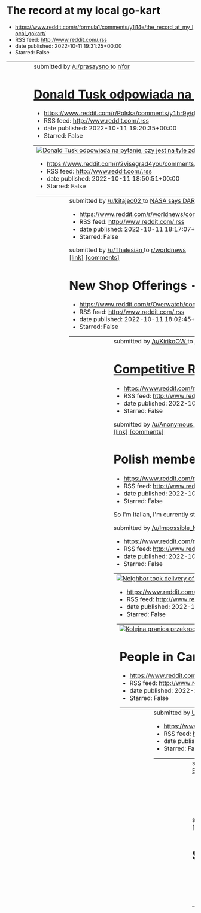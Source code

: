 # The record at my local go-kart
 - https://www.reddit.com/r/formula1/comments/y1i14e/the_record_at_my_local_gokart/
 - RSS feed: http://www.reddit.com/.rss
 - date published: 2022-10-11 19:31:25+00:00
 - Starred: False

<table> <tr><td> <a href="https://www.reddit.com/r/formula1/comments/y1i14e/the_record_at_my_local_gokart/"> <img alt="The record at my local go-kart" src="https://preview.redd.it/dc5kxkqoa8t91.jpg?width=640&amp;crop=smart&amp;auto=webp&amp;s=0e3536563715d2c0af6d58f105068ac971b9aeaa" title="The record at my local go-kart" /> </a> </td><td> &#32; submitted by &#32; <a href="https://www.reddit.com/user/prasaysno"> /u/prasaysno </a> &#32; to &#32; <a href="https://www.reddit.com/r/formula1/"> r/for

# Donald Tusk odpowiada na pytanie, czy jest na tyle zdeterminowany, by jeśli będzie potrzeba i będą merytoryczne, prawne przesłanki, uruchomić Trybunał Stanu dla tych osób, które na to zasługują.
 - https://www.reddit.com/r/Polska/comments/y1hr9y/donald_tusk_odpowiada_na_pytanie_czy_jest_na_tyle/
 - RSS feed: http://www.reddit.com/.rss
 - date published: 2022-10-11 19:20:35+00:00
 - Starred: False

<table> <tr><td> <a href="https://www.reddit.com/r/Polska/comments/y1hr9y/donald_tusk_odpowiada_na_pytanie_czy_jest_na_tyle/"> <img alt="Donald Tusk odpowiada na pytanie, czy jest na tyle zdeterminowany, by jeśli będzie potrzeba i będą merytoryczne, prawne przesłanki, uruchomić Trybunał Stanu dla tych osób, które na to zasługują." src="https://external-preview.redd.it/L1L4KQu_O1qFepOFSNRtlqpITIXM9ZqITqcpS2ufB5E.png?width=320&amp;crop=smart&amp;auto=webp&amp;s=fe8ae78f8bfece6917dc6c57e9bd383af503

# 3/4 (we're waiting for you slovaks)
 - https://www.reddit.com/r/2visegrad4you/comments/y1h0e2/34_were_waiting_for_you_slovaks/
 - RSS feed: http://www.reddit.com/.rss
 - date published: 2022-10-11 18:50:51+00:00
 - Starred: False

<table> <tr><td> <a href="https://www.reddit.com/r/2visegrad4you/comments/y1h0e2/34_were_waiting_for_you_slovaks/"> <img alt="3/4 (we're waiting for you slovaks)" src="https://preview.redd.it/kk3zj1p938t91.png?width=320&amp;crop=smart&amp;auto=webp&amp;s=2a43c7412bf93f8c639115ba1cf2a635a4d679ef" title="3/4 (we're waiting for you slovaks)" /> </a> </td><td> &#32; submitted by &#32; <a href="https://www.reddit.com/user/kitajec02"> /u/kitajec02 </a> &#32; to &#32; <a href="https://www.reddit.com/r/

# NASA says DART mission succeeded in altering asteroid's trajectory
 - https://www.reddit.com/r/worldnews/comments/y1g69o/nasa_says_dart_mission_succeeded_in_altering/
 - RSS feed: http://www.reddit.com/.rss
 - date published: 2022-10-11 18:17:07+00:00
 - Starred: False

&#32; submitted by &#32; <a href="https://www.reddit.com/user/Thalesian"> /u/Thalesian </a> &#32; to &#32; <a href="https://www.reddit.com/r/worldnews/"> r/worldnews </a> <br /> <span><a href="https://www.reuters.com/lifestyle/science/nasa-says-dart-mission-succeeded-altering-asteroids-trajectory-2022-10-11/">[link]</a></span> &#32; <span><a href="https://www.reddit.com/r/worldnews/comments/y1g69o/nasa_says_dart_mission_succeeded_in_altering/">[comments]</a></span>

# New Shop Offerings - 10/11/2022
 - https://www.reddit.com/r/Overwatch/comments/y1fth7/new_shop_offerings_10112022/
 - RSS feed: http://www.reddit.com/.rss
 - date published: 2022-10-11 18:02:45+00:00
 - Starred: False

<table> <tr><td> <a href="https://www.reddit.com/r/Overwatch/comments/y1fth7/new_shop_offerings_10112022/"> <img alt="New Shop Offerings - 10/11/2022" src="https://preview.redd.it/zchqip2vu7t91.jpg?width=640&amp;crop=smart&amp;auto=webp&amp;s=82803affdea489b1a64d6daba44ed266b9e7e91b" title="New Shop Offerings - 10/11/2022" /> </a> </td><td> &#32; submitted by &#32; <a href="https://www.reddit.com/user/KirikoOW"> /u/KirikoOW </a> &#32; to &#32; <a href="https://www.reddit.com/r/Overwatch/"> r/Ove

# Competitive Ruling: Carlos Rodríguez
 - https://www.reddit.com/r/leagueoflegends/comments/y1fqao/competitive_ruling_carlos_rodríguez/
 - RSS feed: http://www.reddit.com/.rss
 - date published: 2022-10-11 17:59:32+00:00
 - Starred: False

&#32; submitted by &#32; <a href="https://www.reddit.com/user/Anonymous_B"> /u/Anonymous_B </a> &#32; to &#32; <a href="https://www.reddit.com/r/leagueoflegends/"> r/leagueoflegends </a> <br /> <span><a href="https://lolesports.com/article/competitive-ruling-carlos-rodr%C3%ADguez/blt6fb2808ddd043d19">[link]</a></span> &#32; <span><a href="https://www.reddit.com/r/leagueoflegends/comments/y1fqao/competitive_ruling_carlos_rodríguez/">[comments]</a></span>

# Polish members of Reddit: do you suggest to move in Poland?
 - https://www.reddit.com/r/poland/comments/y1f57j/polish_members_of_reddit_do_you_suggest_to_move/
 - RSS feed: http://www.reddit.com/.rss
 - date published: 2022-10-11 17:36:02+00:00
 - Starred: False

<!-- SC_OFF --><div class="md"><p>So I'm Italian, I'm currently studying at university and after graduation I would like to move in Poland. I'm totally in love with its towns and with polish food. I still don't know polish, just few words. So, do you think it's easy to move in Poland? And what Polish people think about Italians?</p> </div><!-- SC_ON --> &#32; submitted by &#32; <a href="https://www.reddit.com/user/Impossible_Maximum38"> /u/Impossible_Maximum38 </a> &#32; to &#32; <a href="https:

# Neighbor took delivery of a package that our business purchased, used the contents, and now wants us to pay for the scraps. Dafuq?
 - https://www.reddit.com/r/mildlyinfuriating/comments/y1eto7/neighbor_took_delivery_of_a_package_that_our/
 - RSS feed: http://www.reddit.com/.rss
 - date published: 2022-10-11 17:23:16+00:00
 - Starred: False

<table> <tr><td> <a href="https://www.reddit.com/r/mildlyinfuriating/comments/y1eto7/neighbor_took_delivery_of_a_package_that_our/"> <img alt="Neighbor took delivery of a package that our business purchased, used the contents, and now wants us to pay for the scraps. Dafuq?" src="https://preview.redd.it/li99l6etn7t91.jpg?width=640&amp;crop=smart&amp;auto=webp&amp;s=9be665369741b0f03f3791823e448334e5755e1e" title="Neighbor took delivery of a package that our business purchased, used the contents, 

# Kolejna granica przekroczona. Na lekcjach religii panują pustki. Nawet w przedszkolach
 - https://www.reddit.com/r/Polska/comments/y1eazo/kolejna_granica_przekroczona_na_lekcjach_religii/
 - RSS feed: http://www.reddit.com/.rss
 - date published: 2022-10-11 17:02:18+00:00
 - Starred: False

<table> <tr><td> <a href="https://www.reddit.com/r/Polska/comments/y1eazo/kolejna_granica_przekroczona_na_lekcjach_religii/"> <img alt="Kolejna granica przekroczona. Na lekcjach religii panują pustki. Nawet w przedszkolach" src="https://external-preview.redd.it/twdSuEuR6EoCM-6dspH7oXg18oXbAi16817YAEDhjfU.jpg?width=640&amp;crop=smart&amp;auto=webp&amp;s=db94651e09d407aa963334b59003dcb9de88148e" title="Kolejna granica przekroczona. Na lekcjach religii panują pustki. Nawet w przedszkolach" /> </a> 

# People in Car Accident Attack Random Guy Filming
 - https://www.reddit.com/r/shitposting/comments/y1e4a3/people_in_car_accident_attack_random_guy_filming/
 - RSS feed: http://www.reddit.com/.rss
 - date published: 2022-10-11 16:55:17+00:00
 - Starred: False

<table> <tr><td> <a href="https://www.reddit.com/r/shitposting/comments/y1e4a3/people_in_car_accident_attack_random_guy_filming/"> <img alt="People in Car Accident Attack Random Guy Filming" src="https://external-preview.redd.it/RwyTgWZZycMNckjnDJQAZvmmrLVSykW45Nnpc_B1ehw.png?width=640&amp;crop=smart&amp;auto=webp&amp;s=a61625cb30772944d0c8bf28ca582fcdde7e84c5" title="People in Car Accident Attack Random Guy Filming" /> </a> </td><td> &#32; submitted by &#32; <a href="https://www.reddit.com/user

# Uh...what?
 - https://www.reddit.com/r/memes/comments/y1cwok/uhwhat/
 - RSS feed: http://www.reddit.com/.rss
 - date published: 2022-10-11 16:06:18+00:00
 - Starred: False

<table> <tr><td> <a href="https://www.reddit.com/r/memes/comments/y1cwok/uhwhat/"> <img alt="Uh...what?" src="https://preview.redd.it/9g7tla52a7t91.gif?width=320&amp;crop=smart&amp;s=4aec5016414d826b5acdb088bd9b750ed276083a" title="Uh...what?" /> </a> </td><td> &#32; submitted by &#32; <a href="https://www.reddit.com/user/ListerineAfterOral"> /u/ListerineAfterOral </a> &#32; to &#32; <a href="https://www.reddit.com/r/memes/"> r/memes </a> <br /> <span><a href="https://i.redd.it/9g7tla52a7t91.gif

# Elon Musk Spoke to Putin Before Tweeting Ukraine Peace Plan: Report
 - https://www.reddit.com/r/worldnews/comments/y1cng9/elon_musk_spoke_to_putin_before_tweeting_ukraine/
 - RSS feed: http://www.reddit.com/.rss
 - date published: 2022-10-11 15:55:46+00:00
 - Starred: False

&#32; submitted by &#32; <a href="https://www.reddit.com/user/SuccessfulOperation"> /u/SuccessfulOperation </a> &#32; to &#32; <a href="https://www.reddit.com/r/worldnews/"> r/worldnews </a> <br /> <span><a href="https://www.vice.com/en/article/ake44z/elon-musk-vladimir-putin-ukraine">[link]</a></span> &#32; <span><a href="https://www.reddit.com/r/worldnews/comments/y1cng9/elon_musk_spoke_to_putin_before_tweeting_ukraine/">[comments]</a></span>

# Seriously though, what did he do?
 - https://www.reddit.com/r/memes/comments/y1bv30/seriously_though_what_did_he_do/
 - RSS feed: http://www.reddit.com/.rss
 - date published: 2022-10-11 15:24:03+00:00
 - Starred: False

<table> <tr><td> <a href="https://www.reddit.com/r/memes/comments/y1bv30/seriously_though_what_did_he_do/"> <img alt="Seriously though, what did he do?" src="https://preview.redd.it/teh1qbzj27t91.jpg?width=640&amp;crop=smart&amp;auto=webp&amp;s=33bdd2ae5ab851dd1b8cba90fecc1be9b36830f0" title="Seriously though, what did he do?" /> </a> </td><td> &#32; submitted by &#32; <a href="https://www.reddit.com/user/Hambjerre123"> /u/Hambjerre123 </a> &#32; to &#32; <a href="https://www.reddit.com/r/memes/

# explain yourself
 - https://www.reddit.com/r/2visegrad4you/comments/y1bmzn/explain_yourself/
 - RSS feed: http://www.reddit.com/.rss
 - date published: 2022-10-11 15:14:49+00:00
 - Starred: False

<table> <tr><td> <a href="https://www.reddit.com/r/2visegrad4you/comments/y1bmzn/explain_yourself/"> <img alt="explain yourself" src="https://preview.redd.it/u2b7m2bs07t91.jpg?width=640&amp;crop=smart&amp;auto=webp&amp;s=0a7e70325c02d3162177f7dbdd31010594e8a474" title="explain yourself" /> </a> </td><td> &#32; submitted by &#32; <a href="https://www.reddit.com/user/matoshisakamoto"> /u/matoshisakamoto </a> &#32; to &#32; <a href="https://www.reddit.com/r/2visegrad4you/"> r/2visegrad4you </a> <br

# How come this went past the QA?
 - https://www.reddit.com/r/ProgrammerHumor/comments/y1bdo9/how_come_this_went_past_the_qa/
 - RSS feed: http://www.reddit.com/.rss
 - date published: 2022-10-11 15:04:10+00:00
 - Starred: False

<table> <tr><td> <a href="https://www.reddit.com/r/ProgrammerHumor/comments/y1bdo9/how_come_this_went_past_the_qa/"> <img alt="How come this went past the QA?" src="https://preview.redd.it/kiigonnqy6t91.png?width=640&amp;crop=smart&amp;auto=webp&amp;s=046654737042ee13f902831d5d403fca0ce2e84c" title="How come this went past the QA?" /> </a> </td><td> &#32; submitted by &#32; <a href="https://www.reddit.com/user/shah2018"> /u/shah2018 </a> &#32; to &#32; <a href="https://www.reddit.com/r/Programme

# terraria🔒
 - https://www.reddit.com/r/shitposting/comments/y1aqfz/terraria/
 - RSS feed: http://www.reddit.com/.rss
 - date published: 2022-10-11 14:38:23+00:00
 - Starred: False

<table> <tr><td> <a href="https://www.reddit.com/r/shitposting/comments/y1aqfz/terraria/"> <img alt="terraria🔒" src="https://preview.redd.it/im5zyt7eu6t91.jpg?width=640&amp;crop=smart&amp;auto=webp&amp;s=8a7abd1460f352d5b07fea48e75a5433ca8a00b3" title="terraria🔒" /> </a> </td><td> &#32; submitted by &#32; <a href="https://www.reddit.com/user/ReckDaSH"> /u/ReckDaSH </a> &#32; to &#32; <a href="https://www.reddit.com/r/shitposting/"> r/shitposting </a> <br /> <span><a href="https://i.redd.it/im5zy

# This fella was crawling in my bed while I was sleeping.
 - https://www.reddit.com/r/oddlyterrifying/comments/y1aiza/this_fella_was_crawling_in_my_bed_while_i_was/
 - RSS feed: http://www.reddit.com/.rss
 - date published: 2022-10-11 14:30:07+00:00
 - Starred: False

<table> <tr><td> <a href="https://www.reddit.com/r/oddlyterrifying/comments/y1aiza/this_fella_was_crawling_in_my_bed_while_i_was/"> <img alt="This fella was crawling in my bed while I was sleeping." src="https://preview.redd.it/qq7hpx6xs6t91.jpg?width=640&amp;crop=smart&amp;auto=webp&amp;s=e634e19687f8e27363a670a27caead9271fe32b8" title="This fella was crawling in my bed while I was sleeping." /> </a> </td><td> &#32; submitted by &#32; <a href="https://www.reddit.com/user/ReactionLonely8914"> /u

# Well planned!
 - https://www.reddit.com/r/Unexpected/comments/y1a87q/well_planned/
 - RSS feed: http://www.reddit.com/.rss
 - date published: 2022-10-11 14:17:43+00:00
 - Starred: False

<table> <tr><td> <a href="https://www.reddit.com/r/Unexpected/comments/y1a87q/well_planned/"> <img alt="Well planned!" src="https://external-preview.redd.it/chTi45pozUIgFKQX0mAnxzP-dy8JjH4BkI4A8mGf-ww.png?width=320&amp;crop=smart&amp;auto=webp&amp;s=fc0d6a06500ebc5a72b88761d6e33c432b651fe4" title="Well planned!" /> </a> </td><td> &#32; submitted by &#32; <a href="https://www.reddit.com/user/Necessary-Hunter-527"> /u/Necessary-Hunter-527 </a> &#32; to &#32; <a href="https://www.reddit.com/r/Unexp

# Manipulacja
 - https://www.reddit.com/r/Polska/comments/y19yb2/manipulacja/
 - RSS feed: http://www.reddit.com/.rss
 - date published: 2022-10-11 14:05:46+00:00
 - Starred: False

<table> <tr><td> <a href="https://www.reddit.com/r/Polska/comments/y19yb2/manipulacja/"> <img alt="Manipulacja" src="https://preview.redd.it/pmbdyo8lo6t91.jpg?width=640&amp;crop=smart&amp;auto=webp&amp;s=11ea72642f01d7de729f992782ff5ebd4d8e6a80" title="Manipulacja" /> </a> </td><td> &#32; submitted by &#32; <a href="https://www.reddit.com/user/my1pornacc"> /u/my1pornacc </a> &#32; to &#32; <a href="https://www.reddit.com/r/Polska/"> r/Polska </a> <br /> <span><a href="https://i.redd.it/pmbdyo8lo

# Twitch mods are kinda dick ngl
 - https://www.reddit.com/r/whenthe/comments/y19p9m/twitch_mods_are_kinda_dick_ngl/
 - RSS feed: http://www.reddit.com/.rss
 - date published: 2022-10-11 13:55:21+00:00
 - Starred: False

<table> <tr><td> <a href="https://www.reddit.com/r/whenthe/comments/y19p9m/twitch_mods_are_kinda_dick_ngl/"> <img alt="Twitch mods are kinda dick ngl" src="https://preview.redd.it/l1t2k4hom6t91.gif?width=320&amp;crop=smart&amp;s=afd6782a580134d5959f46ce18a0f7ed1d32fad9" title="Twitch mods are kinda dick ngl" /> </a> </td><td> &#32; submitted by &#32; <a href="https://www.reddit.com/user/thesenatorarmstrong"> /u/thesenatorarmstrong </a> &#32; to &#32; <a href="https://www.reddit.com/r/whenthe/"> 

# Happiest Dad in the World
 - https://www.reddit.com/r/funny/comments/y19kmc/happiest_dad_in_the_world/
 - RSS feed: http://www.reddit.com/.rss
 - date published: 2022-10-11 13:49:44+00:00
 - Starred: False

<table> <tr><td> <a href="https://www.reddit.com/r/funny/comments/y19kmc/happiest_dad_in_the_world/"> <img alt="Happiest Dad in the World" src="https://external-preview.redd.it/u66OagmF1Ai0T3SAJBRXruJ7qKAh4UMf0QRploG_Wiw.png?width=640&amp;crop=smart&amp;auto=webp&amp;s=c384ead39dc4ccdee5d2aa5aaa1aea91424dc5c1" title="Happiest Dad in the World" /> </a> </td><td> &#32; submitted by &#32; <a href="https://www.reddit.com/user/lookatthemirror"> /u/lookatthemirror </a> &#32; to &#32; <a href="https://

# Nahida Idle 2 Animation Change via Genshin Null
 - https://www.reddit.com/r/Genshin_Impact_Leaks/comments/y19c37/nahida_idle_2_animation_change_via_genshin_null/
 - RSS feed: http://www.reddit.com/.rss
 - date published: 2022-10-11 13:39:05+00:00
 - Starred: False

<table> <tr><td> <a href="https://www.reddit.com/r/Genshin_Impact_Leaks/comments/y19c37/nahida_idle_2_animation_change_via_genshin_null/"> <img alt="Nahida Idle 2 Animation Change via Genshin Null" src="https://external-preview.redd.it/gGPAwfRx931Rh7NC-gLBOBgHJqfbzRP7nLiNkyfrG98.png?width=640&amp;crop=smart&amp;auto=webp&amp;s=6534d5537dfd9a3f0358061a11783303f027f034" title="Nahida Idle 2 Animation Change via Genshin Null" /> </a> </td><td> &#32; submitted by &#32; <a href="https://www.reddit.co

# Yes the "Future"
 - https://www.reddit.com/r/CrappyDesign/comments/y193k4/yes_the_future/
 - RSS feed: http://www.reddit.com/.rss
 - date published: 2022-10-11 13:28:36+00:00
 - Starred: False

<table> <tr><td> <a href="https://www.reddit.com/r/CrappyDesign/comments/y193k4/yes_the_future/"> <img alt="Yes the &quot;Future&quot;" src="https://external-preview.redd.it/4mBq7hq5NYwMgCZKOANziFk_uFIoOf4fObd-cnq1gyo.png?width=320&amp;crop=smart&amp;auto=webp&amp;s=2f2c5ced14fe0c4c9ae5d1b1be45df355dbfbc3f" title="Yes the &quot;Future&quot;" /> </a> </td><td> &#32; submitted by &#32; <a href="https://www.reddit.com/user/LucasGlasus"> /u/LucasGlasus </a> &#32; to &#32; <a href="https://www.reddit

# Moskwa wróciła do ojczyzny
 - https://www.reddit.com/r/Polska/comments/y188ut/moskwa_wróciła_do_ojczyzny/
 - RSS feed: http://www.reddit.com/.rss
 - date published: 2022-10-11 12:49:20+00:00
 - Starred: False

<table> <tr><td> <a href="https://www.reddit.com/r/Polska/comments/y188ut/moskwa_wróciła_do_ojczyzny/"> <img alt="Moskwa wróciła do ojczyzny" src="https://a.thumbs.redditmedia.com/z8ZzYbPw7ugirKPmJhy8UJkNJ90MqINsN69rpZSwZR8.jpg" title="Moskwa wróciła do ojczyzny" /> </a> </td><td> <!-- SC_OFF --><div class="md"><p>&#x200b;</p> <p><a href="https://preview.redd.it/lvi55m1ya6t91.png?width=1080&amp;format=png&amp;auto=webp&amp;s=bef075c042f668b231fa90df7e3afafe1b3b3c32">https://preview.redd.it/lvi55

# Whats a good way to eat cheap and healthy in Poland?
 - https://www.reddit.com/r/poland/comments/y17nmq/whats_a_good_way_to_eat_cheap_and_healthy_in/
 - RSS feed: http://www.reddit.com/.rss
 - date published: 2022-10-11 12:21:06+00:00
 - Starred: False

<!-- SC_OFF --><div class="md"><p>Any good foods u know?</p> </div><!-- SC_ON --> &#32; submitted by &#32; <a href="https://www.reddit.com/user/slumpfrog"> /u/slumpfrog </a> &#32; to &#32; <a href="https://www.reddit.com/r/poland/"> r/poland </a> <br /> <span><a href="https://www.reddit.com/r/poland/comments/y17nmq/whats_a_good_way_to_eat_cheap_and_healthy_in/">[link]</a></span> &#32; <span><a href="https://www.reddit.com/r/poland/comments/y17nmq/whats_a_good_way_to_eat_cheap_and_healthy_in/">[c

# Piękne życie w Krakowie
 - https://www.reddit.com/r/Polska_wpz/comments/y17k9d/piękne_życie_w_krakowie/
 - RSS feed: http://www.reddit.com/.rss
 - date published: 2022-10-11 12:16:35+00:00
 - Starred: False

<table> <tr><td> <a href="https://www.reddit.com/r/Polska_wpz/comments/y17k9d/piękne_życie_w_krakowie/"> <img alt="Piękne życie w Krakowie" src="https://preview.redd.it/53jhuzaz46t91.jpg?width=320&amp;crop=smart&amp;auto=webp&amp;s=d9e1c5a3f9d9199909b9839ab953592f86bf0a47" title="Piękne życie w Krakowie" /> </a> </td><td> &#32; submitted by &#32; <a href="https://www.reddit.com/user/PantheraWarrior"> /u/PantheraWarrior </a> &#32; to &#32; <a href="https://www.reddit.com/r/Polska_wpz/"> r/Polska_

# Amount of tier 2 turrets taken by LCS in Group Stage is extremely low
 - https://www.reddit.com/r/leagueoflegends/comments/y176iu/amount_of_tier_2_turrets_taken_by_lcs_in_group/
 - RSS feed: http://www.reddit.com/.rss
 - date published: 2022-10-11 11:57:37+00:00
 - Starred: False

<!-- SC_OFF --><div class="md"><p>As we all know LCS teams have had a historically weak start at Worlds this year, but arguably the worst part is that they have not been even that close to winning any of their games. When I was looking through their games and noticed that they have not taken a single tier 2 turret in the whole group stage. Closest they have been was <a href="https://youtu.be/HH256B2dLDc?t=2217">EG in game vs JDG</a> when they got bottom tier 2 to under 1/4 hp. </p> <p>On top of 

# My programmer nerd friend be like
 - https://www.reddit.com/r/ProgrammerHumor/comments/y175yw/my_programmer_nerd_friend_be_like/
 - RSS feed: http://www.reddit.com/.rss
 - date published: 2022-10-11 11:56:50+00:00
 - Starred: False

<table> <tr><td> <a href="https://www.reddit.com/r/ProgrammerHumor/comments/y175yw/my_programmer_nerd_friend_be_like/"> <img alt="My programmer nerd friend be like" src="https://preview.redd.it/wyd0p7yk16t91.jpg?width=640&amp;crop=smart&amp;auto=webp&amp;s=c3934efc1f2b36a8694500d4297c0aadbc72f1af" title="My programmer nerd friend be like" /> </a> </td><td> &#32; submitted by &#32; <a href="https://www.reddit.com/user/Swordfish_Sure"> /u/Swordfish_Sure </a> &#32; to &#32; <a href="https://www.red

# Another cuteness nerf on Nahida
 - https://www.reddit.com/r/Genshin_Impact_Leaks/comments/y16wcz/another_cuteness_nerf_on_nahida/
 - RSS feed: http://www.reddit.com/.rss
 - date published: 2022-10-11 11:43:06+00:00
 - Starred: False

<table> <tr><td> <a href="https://www.reddit.com/r/Genshin_Impact_Leaks/comments/y16wcz/another_cuteness_nerf_on_nahida/"> <img alt="Another cuteness nerf on Nahida" src="https://preview.redd.it/wydrjps4z5t91.jpg?width=640&amp;crop=smart&amp;auto=webp&amp;s=5c5f0d023685e63ade0816a3763f056e432ab4e8" title="Another cuteness nerf on Nahida" /> </a> </td><td> &#32; submitted by &#32; <a href="https://www.reddit.com/user/lloydschreave"> /u/lloydschreave </a> &#32; to &#32; <a href="https://www.reddit

# Seems fun
 - https://www.reddit.com/r/shitposting/comments/y16t7e/seems_fun/
 - RSS feed: http://www.reddit.com/.rss
 - date published: 2022-10-11 11:38:35+00:00
 - Starred: False

<table> <tr><td> <a href="https://www.reddit.com/r/shitposting/comments/y16t7e/seems_fun/"> <img alt="Seems fun" src="https://preview.redd.it/392gvdsby5t91.jpg?width=640&amp;crop=smart&amp;auto=webp&amp;s=c0b0084c7a913e14e3bc4812f8f8510718597d6d" title="Seems fun" /> </a> </td><td> &#32; submitted by &#32; <a href="https://www.reddit.com/user/SlavicNinjaOfficial"> /u/SlavicNinjaOfficial </a> &#32; to &#32; <a href="https://www.reddit.com/r/shitposting/"> r/shitposting </a> <br /> <span><a href="

# Yet another cuteness nerf via Sagiri
 - https://www.reddit.com/r/Genshin_Impact_Leaks/comments/y16owr/yet_another_cuteness_nerf_via_sagiri/
 - RSS feed: http://www.reddit.com/.rss
 - date published: 2022-10-11 11:32:02+00:00
 - Starred: False

<table> <tr><td> <a href="https://www.reddit.com/r/Genshin_Impact_Leaks/comments/y16owr/yet_another_cuteness_nerf_via_sagiri/"> <img alt="Yet another cuteness nerf via Sagiri" src="https://preview.redd.it/hv5n8hm4x5t91.png?width=640&amp;crop=smart&amp;auto=webp&amp;s=ced43cbd730d2577d403498985dcdc32bfb77955" title="Yet another cuteness nerf via Sagiri" /> </a> </td><td> &#32; submitted by &#32; <a href="https://www.reddit.com/user/2235turh121"> /u/2235turh121 </a> &#32; to &#32; <a href="https:/

# Typowa godzina wychowawcza
 - https://www.reddit.com/r/poland/comments/y16o83/typowa_godzina_wychowawcza/
 - RSS feed: http://www.reddit.com/.rss
 - date published: 2022-10-11 11:31:04+00:00
 - Starred: False

<table> <tr><td> <a href="https://www.reddit.com/r/poland/comments/y16o83/typowa_godzina_wychowawcza/"> <img alt="Typowa godzina wychowawcza" src="https://preview.redd.it/9xbm9z7xw5t91.jpg?width=640&amp;crop=smart&amp;auto=webp&amp;s=1dd72995d51429f95f8f8e973246b1d184dcae0c" title="Typowa godzina wychowawcza" /> </a> </td><td> &#32; submitted by &#32; <a href="https://www.reddit.com/user/Fun-Blacksmith2849"> /u/Fun-Blacksmith2849 </a> &#32; to &#32; <a href="https://www.reddit.com/r/poland/"> r/

# Would you accept the challenge?
 - https://www.reddit.com/r/memes/comments/y16exb/would_you_accept_the_challenge/
 - RSS feed: http://www.reddit.com/.rss
 - date published: 2022-10-11 11:17:31+00:00
 - Starred: False

<table> <tr><td> <a href="https://www.reddit.com/r/memes/comments/y16exb/would_you_accept_the_challenge/"> <img alt="Would you accept the challenge?" src="https://preview.redd.it/tmqsopeku5t91.gif?width=320&amp;crop=smart&amp;s=b4eff2796d255e96d3b587dceb651d7f287b5644" title="Would you accept the challenge?" /> </a> </td><td> &#32; submitted by &#32; <a href="https://www.reddit.com/user/Severe_Side2196"> /u/Severe_Side2196 </a> &#32; to &#32; <a href="https://www.reddit.com/r/memes/"> r/memes </

# Nahida's tongue removed after her 4th NA
 - https://www.reddit.com/r/Genshin_Impact_Leaks/comments/y16dgm/nahidas_tongue_removed_after_her_4th_na/
 - RSS feed: http://www.reddit.com/.rss
 - date published: 2022-10-11 11:15:19+00:00
 - Starred: False

<table> <tr><td> <a href="https://www.reddit.com/r/Genshin_Impact_Leaks/comments/y16dgm/nahidas_tongue_removed_after_her_4th_na/"> <img alt="Nahida's tongue removed after her 4th NA" src="https://preview.redd.it/p8pkwy73u5t91.png?width=640&amp;crop=smart&amp;auto=webp&amp;s=c9f6b89721412c54295c25cfe8e72429101ee594" title="Nahida's tongue removed after her 4th NA" /> </a> </td><td> &#32; submitted by &#32; <a href="https://www.reddit.com/user/2235turh121"> /u/2235turh121 </a> &#32; to &#32; <a hr

# petition to get this shit removed for being unfunny
 - https://www.reddit.com/r/shitposting/comments/y167g2/petition_to_get_this_shit_removed_for_being/
 - RSS feed: http://www.reddit.com/.rss
 - date published: 2022-10-11 11:06:04+00:00
 - Starred: False

<table> <tr><td> <a href="https://www.reddit.com/r/shitposting/comments/y167g2/petition_to_get_this_shit_removed_for_being/"> <img alt="petition to get this shit removed for being unfunny" src="https://preview.redd.it/4nrgjc2js5t91.jpg?width=640&amp;crop=smart&amp;auto=webp&amp;s=4b80438f3bd53dd8e137a1e9e912a38cb1cfd16d" title="petition to get this shit removed for being unfunny" /> </a> </td><td> &#32; submitted by &#32; <a href="https://www.reddit.com/user/Crowley700"> /u/Crowley700 </a> &#32;

# Lavrov says Russia open to talks with West, awaiting serious proposal
 - https://www.reddit.com/r/worldnews/comments/y15wfe/lavrov_says_russia_open_to_talks_with_west/
 - RSS feed: http://www.reddit.com/.rss
 - date published: 2022-10-11 10:49:48+00:00
 - Starred: False

&#32; submitted by &#32; <a href="https://www.reddit.com/user/charmbrood"> /u/charmbrood </a> &#32; to &#32; <a href="https://www.reddit.com/r/worldnews/"> r/worldnews </a> <br /> <span><a href="https://www.reuters.com/world/russia-open-putin-meeting-biden-g20-lavrov-says-2022-10-11/">[link]</a></span> &#32; <span><a href="https://www.reddit.com/r/worldnews/comments/y15wfe/lavrov_says_russia_open_to_talks_with_west/">[comments]</a></span>

# I learned a lot from them
 - https://www.reddit.com/r/memes/comments/y15o2w/i_learned_a_lot_from_them/
 - RSS feed: http://www.reddit.com/.rss
 - date published: 2022-10-11 10:36:45+00:00
 - Starred: False

<table> <tr><td> <a href="https://www.reddit.com/r/memes/comments/y15o2w/i_learned_a_lot_from_them/"> <img alt="I learned a lot from them" src="https://preview.redd.it/ydxn3pnan5t91.jpg?width=640&amp;crop=smart&amp;auto=webp&amp;s=542d1bf5ecd8080c1a2cef52a1760774e6539f47" title="I learned a lot from them" /> </a> </td><td> &#32; submitted by &#32; <a href="https://www.reddit.com/user/man-spider678"> /u/man-spider678 </a> &#32; to &#32; <a href="https://www.reddit.com/r/memes/"> r/memes </a> <br 

# Jak nazywa się to coś w okularach?
 - https://www.reddit.com/r/Polska/comments/y15nme/jak_nazywa_się_to_coś_w_okularach/
 - RSS feed: http://www.reddit.com/.rss
 - date published: 2022-10-11 10:36:03+00:00
 - Starred: False

<table> <tr><td> <a href="https://www.reddit.com/r/Polska/comments/y15nme/jak_nazywa_się_to_coś_w_okularach/"> <img alt="Jak nazywa się to coś w okularach?" src="https://preview.redd.it/5gc5zij4n5t91.jpg?width=640&amp;crop=smart&amp;auto=webp&amp;s=8b0f2485365efa5382d619f12bf4b381bb23505b" title="Jak nazywa się to coś w okularach?" /> </a> </td><td> &#32; submitted by &#32; <a href="https://www.reddit.com/user/SimeoneXXX"> /u/SimeoneXXX </a> &#32; to &#32; <a href="https://www.reddit.com/r/Polsk

# warszawa granie
 - https://www.reddit.com/r/Polska_wpz/comments/y15a1u/warszawa_granie/
 - RSS feed: http://www.reddit.com/.rss
 - date published: 2022-10-11 10:14:39+00:00
 - Starred: False

<table> <tr><td> <a href="https://www.reddit.com/r/Polska_wpz/comments/y15a1u/warszawa_granie/"> <img alt="warszawa granie" src="https://external-preview.redd.it/VsWI6GJmT7UO_Fmpaabpj97ihIH94hHcy9PaOTNv_aE.png?width=640&amp;crop=smart&amp;auto=webp&amp;s=2e34d0396e371c9a555302164b1dea9a0a888f7d" title="warszawa granie" /> </a> </td><td> &#32; submitted by &#32; <a href="https://www.reddit.com/user/CzajnikXDD"> /u/CzajnikXDD </a> &#32; to &#32; <a href="https://www.reddit.com/r/Polska_wpz/"> r/Po

# Mario from the Mario movie if he looked more like his design from the games
 - https://www.reddit.com/r/gaming/comments/y1587k/mario_from_the_mario_movie_if_he_looked_more_like/
 - RSS feed: http://www.reddit.com/.rss
 - date published: 2022-10-11 10:11:45+00:00
 - Starred: False

<table> <tr><td> <a href="https://www.reddit.com/r/gaming/comments/y1587k/mario_from_the_mario_movie_if_he_looked_more_like/"> <img alt="Mario from the Mario movie if he looked more like his design from the games" src="https://preview.redd.it/vtlqwwjai5t91.png?width=640&amp;crop=smart&amp;auto=webp&amp;s=e4d43633ea86f74e77b2732db8b9a430d1eeac6f" title="Mario from the Mario movie if he looked more like his design from the games" /> </a> </td><td> &#32; submitted by &#32; <a href="https://www.redd

# Can my parents make me go to fat camp?
 - https://www.reddit.com/r/BestofRedditorUpdates/comments/y14zwp/can_my_parents_make_me_go_to_fat_camp/
 - RSS feed: http://www.reddit.com/.rss
 - date published: 2022-10-11 09:58:35+00:00
 - Starred: False

<!-- SC_OFF --><div class="md"><p><strong>I am NOT OP. Original post by <a href="https://www.reddit.com/u/toenogo">u/toenogo</a> in <a href="https://www.reddit.com/r/legaladvice">r/legaladvice</a></strong></p> <p><em>This was previously posted here a year ago.</em></p> <hr /> <p>&nbsp;</p> <p><a href="https://www.reddit.com/r/legaladvice/comments/8lx7yx/can_my_parents_make_me_go_to_fat_camp/"><strong>Can my parents make me go to fat camp?</strong></a> - 25/05/18</p> <p>I am fourteen, boy, and li

# Got milk?
 - https://www.reddit.com/r/memes/comments/y14po1/got_milk/
 - RSS feed: http://www.reddit.com/.rss
 - date published: 2022-10-11 09:40:53+00:00
 - Starred: False

<table> <tr><td> <a href="https://www.reddit.com/r/memes/comments/y14po1/got_milk/"> <img alt="Got milk?" src="https://preview.redd.it/0iw2bpnbd5t91.jpg?width=320&amp;crop=smart&amp;auto=webp&amp;s=748e8078015c22feab1a3b639960a31d70c68e17" title="Got milk?" /> </a> </td><td> &#32; submitted by &#32; <a href="https://www.reddit.com/user/macgyver-me-this"> /u/macgyver-me-this </a> &#32; to &#32; <a href="https://www.reddit.com/r/memes/"> r/memes </a> <br /> <span><a href="https://i.redd.it/0iw2bpn

# PAY ME!
 - https://www.reddit.com/r/shitposting/comments/y14lto/pay_me/
 - RSS feed: http://www.reddit.com/.rss
 - date published: 2022-10-11 09:34:18+00:00
 - Starred: False

<table> <tr><td> <a href="https://www.reddit.com/r/shitposting/comments/y14lto/pay_me/"> <img alt="PAY ME!" src="https://external-preview.redd.it/tcLwyBB7aEhkbg89SLxpbQ2zW3x9wPblexHC1An3f4s.png?width=108&amp;crop=smart&amp;auto=webp&amp;s=2d4135dbd3ffc4185b503b6b6f3b1b07de0e4226" title="PAY ME!" /> </a> </td><td> &#32; submitted by &#32; <a href="https://www.reddit.com/user/No_Kaleidoscope_2063"> /u/No_Kaleidoscope_2063 </a> &#32; to &#32; <a href="https://www.reddit.com/r/shitposting/"> r/shitp

# Hmmmmm
 - https://www.reddit.com/r/HolUp/comments/y14lpc/hmmmmm/
 - RSS feed: http://www.reddit.com/.rss
 - date published: 2022-10-11 09:34:07+00:00
 - Starred: False

<table> <tr><td> <a href="https://www.reddit.com/r/HolUp/comments/y14lpc/hmmmmm/"> <img alt="Hmmmmm" src="https://preview.redd.it/ju8cvjd4c5t91.jpg?width=640&amp;crop=smart&amp;auto=webp&amp;s=4946450cc4e0b50c8a83e16a2f969c33c477e152" title="Hmmmmm" /> </a> </td><td> &#32; submitted by &#32; <a href="https://www.reddit.com/user/ProhiiD"> /u/ProhiiD </a> &#32; to &#32; <a href="https://www.reddit.com/r/HolUp/"> r/HolUp </a> <br /> <span><a href="https://i.redd.it/ju8cvjd4c5t91.jpg">[link]</a></sp

# Ile wydajecie na jedzenie?
 - https://www.reddit.com/r/Polska/comments/y14fox/ile_wydajecie_na_jedzenie/
 - RSS feed: http://www.reddit.com/.rss
 - date published: 2022-10-11 09:24:07+00:00
 - Starred: False

<!-- SC_OFF --><div class="md"><p>Po opłaceniu wszyskich zobowiązań na konie zostało mi 2k. Chce zrobić porządny budżet, żeby kontrolować wydatki i nie wiem ile przeznaczyć w nim na jedzenie. Lubie jeść i nie chce ciągnąć na chocoshokach i podwawelskiej z jajkami.</p> <p>Stąd pytanie ile wydajecie na jedzenie? Jaka suma jest rozsądna dla jednej osoby? Czy wliczać w to alko i przekąski czy lepiej osobna pozycje w budżecie na to zrobić?</p> </div><!-- SC_ON --> &#32; submitted by &#32; <a href="ht

# Is it legal to duplicate keys in Poland?
 - https://www.reddit.com/r/poland/comments/y14bm6/is_it_legal_to_duplicate_keys_in_poland/
 - RSS feed: http://www.reddit.com/.rss
 - date published: 2022-10-11 09:17:00+00:00
 - Starred: False

<!-- SC_OFF --><div class="md"><p>We need to duplicate a German entrance key that my roommate lost, in Germany it's not legal to do so without a card that our landlord doesn't have. We would drive to Poland if necessary, do you have any law against it?</p> </div><!-- SC_ON --> &#32; submitted by &#32; <a href="https://www.reddit.com/user/lonely_chemist"> /u/lonely_chemist </a> &#32; to &#32; <a href="https://www.reddit.com/r/poland/"> r/poland </a> <br /> <span><a href="https://www.reddit.com/r/

# Darius bug in G2 vs JDG last teamfight: ult doesn't reset when it should
 - https://www.reddit.com/r/leagueoflegends/comments/y147v4/darius_bug_in_g2_vs_jdg_last_teamfight_ult_doesnt/
 - RSS feed: http://www.reddit.com/.rss
 - date published: 2022-10-11 09:10:33+00:00
 - Starred: False

<!-- SC_OFF --><div class="md"><p>As asked by Rodrigo on Twitter, the Darius ult goes off and while Darius is mid air, the target dies - the ult should reset but instead it goes on full Cooldown.</p> <p><a href="https://twitter.com/rodrigo_rlt/status/1579610611125989376">Video of a bug</a></p> <p><a href="https://twitter.com/Shakarez/status/1579624164453146624">Shakarez confirms</a> that it is not a spectator bug but it happens in replay as well</p> <p><a href="https://i.imgur.com/wxcHfVC.png">A

# There are approximately 24 hours before Aloy is destroyed.
 - https://www.reddit.com/r/Genshin_Impact/comments/y142xg/there_are_approximately_24_hours_before_aloy_is/
 - RSS feed: http://www.reddit.com/.rss
 - date published: 2022-10-11 09:02:21+00:00
 - Starred: False

<table> <tr><td> <a href="https://www.reddit.com/r/Genshin_Impact/comments/y142xg/there_are_approximately_24_hours_before_aloy_is/"> <img alt="There are approximately 24 hours before Aloy is destroyed." src="https://preview.redd.it/38i4ktde65t91.png?width=640&amp;crop=smart&amp;auto=webp&amp;s=0c992886f863e669d68065ba259f268cfe1bee21" title="There are approximately 24 hours before Aloy is destroyed." /> </a> </td><td> &#32; submitted by &#32; <a href="https://www.reddit.com/user/Buddy_Dibs"> /u/

# Moja szkoła be like.
 - https://www.reddit.com/r/Polska_wpz/comments/y13wzb/moja_szkoła_be_like/
 - RSS feed: http://www.reddit.com/.rss
 - date published: 2022-10-11 08:52:12+00:00
 - Starred: False

<table> <tr><td> <a href="https://www.reddit.com/r/Polska_wpz/comments/y13wzb/moja_szkoła_be_like/"> <img alt="Moja szkoła be like." src="https://preview.redd.it/8pypq01l45t91.jpg?width=640&amp;crop=smart&amp;auto=webp&amp;s=5dda11466c85eae8de13f9335e8ca8a1ab7d65c9" title="Moja szkoła be like." /> </a> </td><td> &#32; submitted by &#32; <a href="https://www.reddit.com/user/MargamerTV"> /u/MargamerTV </a> &#32; to &#32; <a href="https://www.reddit.com/r/Polska_wpz/"> r/Polska_wpz </a> <br /> <spa

# Suwałki zmieniły flagę
 - https://www.reddit.com/r/Polska/comments/y13pmz/suwałki_zmieniły_flagę/
 - RSS feed: http://www.reddit.com/.rss
 - date published: 2022-10-11 08:39:02+00:00
 - Starred: False

<table> <tr><td> <a href="https://www.reddit.com/r/Polska/comments/y13pmz/suwałki_zmieniły_flagę/"> <img alt="Suwałki zmieniły flagę" src="https://preview.redd.it/txtggaea25t91.png?width=640&amp;crop=smart&amp;auto=webp&amp;s=ab1a2e932356a8360a7bf284dfa19d5d79f8f840" title="Suwałki zmieniły flagę" /> </a> </td><td> &#32; submitted by &#32; <a href="https://www.reddit.com/user/FifiSoko77"> /u/FifiSoko77 </a> &#32; to &#32; <a href="https://www.reddit.com/r/Polska/"> r/Polska </a> <br /> <span><a 

# Hmmm
 - https://www.reddit.com/r/hmm/comments/y13bw3/hmmm/
 - RSS feed: http://www.reddit.com/.rss
 - date published: 2022-10-11 08:15:01+00:00
 - Starred: False

<table> <tr><td> <a href="https://www.reddit.com/r/hmm/comments/y13bw3/hmmm/"> <img alt="Hmmm" src="https://preview.redd.it/ggzml9ozx4t91.jpg?width=640&amp;crop=smart&amp;auto=webp&amp;s=abad3ef6a100f2d239db16fd1ef3deae6082a7bf" title="Hmmm" /> </a> </td><td> &#32; submitted by &#32; <a href="https://www.reddit.com/user/YogurtclosetOk784"> /u/YogurtclosetOk784 </a> &#32; to &#32; <a href="https://www.reddit.com/r/hmm/"> r/hmm </a> <br /> <span><a href="https://i.redd.it/ggzml9ozx4t91.jpg">[link]

# Masterclass on how to handle a Heckler
 - https://www.reddit.com/r/nextfuckinglevel/comments/y12iab/masterclass_on_how_to_handle_a_heckler/
 - RSS feed: http://www.reddit.com/.rss
 - date published: 2022-10-11 07:22:03+00:00
 - Starred: False

<table> <tr><td> <a href="https://www.reddit.com/r/nextfuckinglevel/comments/y12iab/masterclass_on_how_to_handle_a_heckler/"> <img alt="Masterclass on how to handle a Heckler" src="https://external-preview.redd.it/QRrvAykBjRnNHxGrBt1vUg50e3NrBmeGKUaYzpmrQGQ.png?width=320&amp;crop=smart&amp;auto=webp&amp;s=96a4223f11def8278c3bf96a5fbe900214ba24b0" title="Masterclass on how to handle a Heckler" /> </a> </td><td> &#32; submitted by &#32; <a href="https://www.reddit.com/user/ShubhamG77"> /u/ShubhamG

# U.S. states that wish to join Russia will be considered, says Duma member
 - https://www.reddit.com/r/europe/comments/y12fu7/us_states_that_wish_to_join_russia_will_be/
 - RSS feed: http://www.reddit.com/.rss
 - date published: 2022-10-11 07:17:46+00:00
 - Starred: False

<table> <tr><td> <a href="https://www.reddit.com/r/europe/comments/y12fu7/us_states_that_wish_to_join_russia_will_be/"> <img alt="U.S. states that wish to join Russia will be considered, says Duma member" src="https://external-preview.redd.it/buCqS0TnV3uTO8tiQXS3NW8Hu_5etBqry6rYZObnwVE.jpg?width=640&amp;crop=smart&amp;auto=webp&amp;s=efc3d0f713857f6d1b2af9bf3d5244e545d5fe0b" title="U.S. states that wish to join Russia will be considered, says Duma member" /> </a> </td><td> &#32; submitted by &#3

# What’s some basic knowledge that a scary amount of people don’t know?
 - https://www.reddit.com/r/AskReddit/comments/y12dfx/whats_some_basic_knowledge_that_a_scary_amount_of/
 - RSS feed: http://www.reddit.com/.rss
 - date published: 2022-10-11 07:13:27+00:00
 - Starred: False

&#32; submitted by &#32; <a href="https://www.reddit.com/user/CasualBeers"> /u/CasualBeers </a> &#32; to &#32; <a href="https://www.reddit.com/r/AskReddit/"> r/AskReddit </a> <br /> <span><a href="https://www.reddit.com/r/AskReddit/comments/y12dfx/whats_some_basic_knowledge_that_a_scary_amount_of/">[link]</a></span> &#32; <span><a href="https://www.reddit.com/r/AskReddit/comments/y12dfx/whats_some_basic_knowledge_that_a_scary_amount_of/">[comments]</a></span>

# Kiedy twój onucyzm jest tak skrajny, że nawet Ziemkiewicz zaczyna cię prostować...
 - https://www.reddit.com/r/Polska/comments/y12ckk/kiedy_twój_onucyzm_jest_tak_skrajny_że_nawet/
 - RSS feed: http://www.reddit.com/.rss
 - date published: 2022-10-11 07:11:52+00:00
 - Starred: False

<table> <tr><td> <a href="https://www.reddit.com/r/Polska/comments/y12ckk/kiedy_twój_onucyzm_jest_tak_skrajny_że_nawet/"> <img alt="Kiedy twój onucyzm jest tak skrajny, że nawet Ziemkiewicz zaczyna cię prostować..." src="https://preview.redd.it/c05abzkam4t91.jpg?width=640&amp;crop=smart&amp;auto=webp&amp;s=3f40010af9fcc5d218896dfdc7a598ecf576d596" title="Kiedy twój onucyzm jest tak skrajny, że nawet Ziemkiewicz zaczyna cię prostować..." /> </a> </td><td> &#32; submitted by &#32; <a href="https:/

# that sub is a living reddit moment
 - https://www.reddit.com/r/2visegrad4you/comments/y128aq/that_sub_is_a_living_reddit_moment/
 - RSS feed: http://www.reddit.com/.rss
 - date published: 2022-10-11 07:04:17+00:00
 - Starred: False

<table> <tr><td> <a href="https://www.reddit.com/r/2visegrad4you/comments/y128aq/that_sub_is_a_living_reddit_moment/"> <img alt="that sub is a living reddit moment" src="https://preview.redd.it/iszp34vdl4t91.jpg?width=640&amp;crop=smart&amp;auto=webp&amp;s=37745891e0f07fd45adac4c3a953dfd4c8b853a9" title="that sub is a living reddit moment" /> </a> </td><td> &#32; submitted by &#32; <a href="https://www.reddit.com/user/ifyouwooooshmeurgayy"> /u/ifyouwooooshmeurgayy </a> &#32; to &#32; <a href="ht

# Relationship goal💀
 - https://www.reddit.com/r/shitposting/comments/y11qth/relationship_goal/
 - RSS feed: http://www.reddit.com/.rss
 - date published: 2022-10-11 06:34:11+00:00
 - Starred: False

<table> <tr><td> <a href="https://www.reddit.com/r/shitposting/comments/y11qth/relationship_goal/"> <img alt="Relationship goal💀" src="https://preview.redd.it/urv84ff0g4t91.jpg?width=640&amp;crop=smart&amp;auto=webp&amp;s=a5d4502d05169000d46ca36b55c0ec5366dd3b66" title="Relationship goal💀" /> </a> </td><td> &#32; submitted by &#32; <a href="https://www.reddit.com/user/Theoneyouknowandask"> /u/Theoneyouknowandask </a> &#32; to &#32; <a href="https://www.reddit.com/r/shitposting/"> r/shitposting <

# [3.1] 4 star waiting list
 - https://www.reddit.com/r/Genshin_Impact/comments/y11nvc/31_4_star_waiting_list/
 - RSS feed: http://www.reddit.com/.rss
 - date published: 2022-10-11 06:29:08+00:00
 - Starred: False

<table> <tr><td> <a href="https://www.reddit.com/r/Genshin_Impact/comments/y11nvc/31_4_star_waiting_list/"> <img alt="[3.1] 4 star waiting list" src="https://preview.redd.it/8dxn4cy0f4t91.jpg?width=640&amp;crop=smart&amp;auto=webp&amp;s=41dd15dbfacd13055319dc3058494df2dfad6538" title="[3.1] 4 star waiting list" /> </a> </td><td> &#32; submitted by &#32; <a href="https://www.reddit.com/user/RapidFresh"> /u/RapidFresh </a> &#32; to &#32; <a href="https://www.reddit.com/r/Genshin_Impact/"> r/Genshi

# If anyone remembers the bacon flavored chips which existed around the 90s and are gone now, Greece has this hidden gem that has the power to bring back childhood memories…
 - https://www.reddit.com/r/poland/comments/y10n4p/if_anyone_remembers_the_bacon_flavored_chips/
 - RSS feed: http://www.reddit.com/.rss
 - date published: 2022-10-11 05:28:06+00:00
 - Starred: False

<table> <tr><td> <a href="https://www.reddit.com/r/poland/comments/y10n4p/if_anyone_remembers_the_bacon_flavored_chips/"> <img alt="If anyone remembers the bacon flavored chips which existed around the 90s and are gone now, Greece has this hidden gem that has the power to bring back childhood memories…" src="https://preview.redd.it/9d566jg644t91.jpg?width=640&amp;crop=smart&amp;auto=webp&amp;s=ec5d39cebdd584884ee18d58ab03bf30d6addc67" title="If anyone remembers the bacon flavored chips which exi

# Samochód jest przeznaczony dla mieszkańców na obrzeżach miast, nie dla mieszkańców centrum
 - https://www.reddit.com/r/Polska_wpz/comments/y10lj5/samochód_jest_przeznaczony_dla_mieszkańców_na/
 - RSS feed: http://www.reddit.com/.rss
 - date published: 2022-10-11 05:25:25+00:00
 - Starred: False

<table> <tr><td> <a href="https://www.reddit.com/r/Polska_wpz/comments/y10lj5/samochód_jest_przeznaczony_dla_mieszkańców_na/"> <img alt="Samochód jest przeznaczony dla mieszkańców na obrzeżach miast, nie dla mieszkańców centrum" src="https://preview.redd.it/aq1ku7wp34t91.png?width=640&amp;crop=smart&amp;auto=webp&amp;s=f57c5b3f47e5517fe8d70c764104458e095b9dcd" title="Samochód jest przeznaczony dla mieszkańców na obrzeżach miast, nie dla mieszkańców centrum" /> </a> </td><td> &#32; submitted by &

# Birb hat
 - https://www.reddit.com/r/memes/comments/y10le0/birb_hat/
 - RSS feed: http://www.reddit.com/.rss
 - date published: 2022-10-11 05:25:13+00:00
 - Starred: False

<table> <tr><td> <a href="https://www.reddit.com/r/memes/comments/y10le0/birb_hat/"> <img alt="Birb hat" src="https://preview.redd.it/yqnwrrrp34t91.jpg?width=320&amp;crop=smart&amp;auto=webp&amp;s=5b342c9ad121d6346275f958f1f6a98e941b9b4c" title="Birb hat" /> </a> </td><td> &#32; submitted by &#32; <a href="https://www.reddit.com/user/bonniebelle01"> /u/bonniebelle01 </a> &#32; to &#32; <a href="https://www.reddit.com/r/memes/"> r/memes </a> <br /> <span><a href="https://i.redd.it/yqnwrrrp34t91.j

# Relationship goals
 - https://www.reddit.com/r/memes/comments/y10enp/relationship_goals/
 - RSS feed: http://www.reddit.com/.rss
 - date published: 2022-10-11 05:14:23+00:00
 - Starred: False

<table> <tr><td> <a href="https://www.reddit.com/r/memes/comments/y10enp/relationship_goals/"> <img alt="Relationship goals" src="https://preview.redd.it/b5jkla8s14t91.jpg?width=640&amp;crop=smart&amp;auto=webp&amp;s=a1d11c1a9832ed8a93d266b7fba53e8d28075309" title="Relationship goals" /> </a> </td><td> &#32; submitted by &#32; <a href="https://www.reddit.com/user/Rulingbridge9"> /u/Rulingbridge9 </a> &#32; to &#32; <a href="https://www.reddit.com/r/memes/"> r/memes </a> <br /> <span><a href="htt

# I don't like cantaloupe so I'd be skeptical.
 - https://www.reddit.com/r/tumblr/comments/y10bgg/i_dont_like_cantaloupe_so_id_be_skeptical/
 - RSS feed: http://www.reddit.com/.rss
 - date published: 2022-10-11 05:09:16+00:00
 - Starred: False

<table> <tr><td> <a href="https://www.reddit.com/r/tumblr/comments/y10bgg/i_dont_like_cantaloupe_so_id_be_skeptical/"> <img alt="I don't like cantaloupe so I'd be skeptical." src="https://preview.redd.it/282swzqt04t91.png?width=640&amp;crop=smart&amp;auto=webp&amp;s=c24ab80b8fd7241d5f559cad657049f672943002" title="I don't like cantaloupe so I'd be skeptical." /> </a> </td><td> &#32; submitted by &#32; <a href="https://www.reddit.com/user/EleneMahon"> /u/EleneMahon </a> &#32; to &#32; <a href="ht

# Świat według Gazety Wyborczej
 - https://www.reddit.com/r/Polska/comments/y10934/świat_według_gazety_wyborczej/
 - RSS feed: http://www.reddit.com/.rss
 - date published: 2022-10-11 05:05:30+00:00
 - Starred: False

<table> <tr><td> <a href="https://www.reddit.com/r/Polska/comments/y10934/świat_według_gazety_wyborczej/"> <img alt="Świat według Gazety Wyborczej" src="https://preview.redd.it/goqco8i604t91.png?width=640&amp;crop=smart&amp;auto=webp&amp;s=ce7a39694f7a8d9dc77023470f25b460081f5aef" title="Świat według Gazety Wyborczej" /> </a> </td><td> &#32; submitted by &#32; <a href="https://www.reddit.com/user/RainNightFlower"> /u/RainNightFlower </a> &#32; to &#32; <a href="https://www.reddit.com/r/Polska/">

# Can we talk about how game changing The Sniffer will be if it win?
 - https://www.reddit.com/r/Minecraft/comments/y1082r/can_we_talk_about_how_game_changing_the_sniffer/
 - RSS feed: http://www.reddit.com/.rss
 - date published: 2022-10-11 05:03:55+00:00
 - Starred: False

<table> <tr><td> <a href="https://www.reddit.com/r/Minecraft/comments/y1082r/can_we_talk_about_how_game_changing_the_sniffer/"> <img alt="Can we talk about how game changing The Sniffer will be if it win?" src="https://preview.redd.it/jqc96txwz3t91.jpg?width=108&amp;crop=smart&amp;auto=webp&amp;s=afbbade02d53a70472d5f5a5181b2646245dbe26" title="Can we talk about how game changing The Sniffer will be if it win?" /> </a> </td><td> &#32; submitted by &#32; <a href="https://www.reddit.com/user/NotSu

# Jumping into a foam pit
 - https://www.reddit.com/r/Unexpected/comments/y0zxha/jumping_into_a_foam_pit/
 - RSS feed: http://www.reddit.com/.rss
 - date published: 2022-10-11 04:47:43+00:00
 - Starred: False

<table> <tr><td> <a href="https://www.reddit.com/r/Unexpected/comments/y0zxha/jumping_into_a_foam_pit/"> <img alt="Jumping into a foam pit" src="https://external-preview.redd.it/Q9PFjD9-3HCTu7ih9v9CJwTp0M6h1_5NIYLVHBa-nik.png?width=640&amp;crop=smart&amp;auto=webp&amp;s=d1ddae51ffdb208e30788bc51b7b21d23ca21d69" title="Jumping into a foam pit" /> </a> </td><td> &#32; submitted by &#32; <a href="https://www.reddit.com/user/Myffinn"> /u/Myffinn </a> &#32; to &#32; <a href="https://www.reddit.com/r/

# What could go wrong jumping on a trampoline with your phone
 - https://www.reddit.com/r/WatchPeopleDieInside/comments/y0zmgs/what_could_go_wrong_jumping_on_a_trampoline_with/
 - RSS feed: http://www.reddit.com/.rss
 - date published: 2022-10-11 04:30:23+00:00
 - Starred: False

<table> <tr><td> <a href="https://www.reddit.com/r/WatchPeopleDieInside/comments/y0zmgs/what_could_go_wrong_jumping_on_a_trampoline_with/"> <img alt="What could go wrong jumping on a trampoline with your phone" src="https://external-preview.redd.it/h4BDFL-UTElx5-CtZULonc0UdZgSffzGWjRAu1x0DAo.png?width=640&amp;crop=smart&amp;auto=webp&amp;s=627b56381bb8ffb4f8495839b94e187eb3ace775" title="What could go wrong jumping on a trampoline with your phone" /> </a> </td><td> &#32; submitted by &#32; <a hr

# A photo of a ham radio operator using a Teletype Model 15 paired with a Morse key. (1963)
 - https://www.reddit.com/r/Damnthatsinteresting/comments/y0zf44/a_photo_of_a_ham_radio_operator_using_a_teletype/
 - RSS feed: http://www.reddit.com/.rss
 - date published: 2022-10-11 04:19:20+00:00
 - Starred: False

<table> <tr><td> <a href="https://www.reddit.com/r/Damnthatsinteresting/comments/y0zf44/a_photo_of_a_ham_radio_operator_using_a_teletype/"> <img alt="A photo of a ham radio operator using a Teletype Model 15 paired with a Morse key. (1963)" src="https://preview.redd.it/bw12qqmyr3t91.jpg?width=640&amp;crop=smart&amp;auto=webp&amp;s=8114b56d136322a5463a2e3d03ddc0c4d640f8e2" title="A photo of a ham radio operator using a Teletype Model 15 paired with a Morse key. (1963)" /> </a> </td><td> &#32; sub

# Version 3.1 Second phase banners
 - https://www.reddit.com/r/Genshin_Impact_Leaks/comments/y0z4od/version_31_second_phase_banners/
 - RSS feed: http://www.reddit.com/.rss
 - date published: 2022-10-11 04:03:49+00:00
 - Starred: False

<table> <tr><td> <a href="https://www.reddit.com/r/Genshin_Impact_Leaks/comments/y0z4od/version_31_second_phase_banners/"> <img alt="Version 3.1 Second phase banners" src="https://b.thumbs.redditmedia.com/CBkRhLRc6U9mg2DCozZkibBZ29eq9KTID4wK07x4kGk.jpg" title="Version 3.1 Second phase banners" /> </a> </td><td> &#32; submitted by &#32; <a href="https://www.reddit.com/user/Srtzen"> /u/Srtzen </a> &#32; to &#32; <a href="https://www.reddit.com/r/Genshin_Impact_Leaks/"> r/Genshin_Impact_Leaks </a> 

# Version 3.1: All Phase 2 Banners
 - https://www.reddit.com/r/Genshin_Impact/comments/y0z2tt/version_31_all_phase_2_banners/
 - RSS feed: http://www.reddit.com/.rss
 - date published: 2022-10-11 04:01:13+00:00
 - Starred: False

<table> <tr><td> <a href="https://www.reddit.com/r/Genshin_Impact/comments/y0z2tt/version_31_all_phase_2_banners/"> <img alt="Version 3.1: All Phase 2 Banners" src="https://b.thumbs.redditmedia.com/uiTeY39L9RBaf0RMg9eJRwNqY3wwpm4oOjwQUgK0xYc.jpg" title="Version 3.1: All Phase 2 Banners" /> </a> </td><td> &#32; submitted by &#32; <a href="https://www.reddit.com/user/Bisentinel"> /u/Bisentinel </a> &#32; to &#32; <a href="https://www.reddit.com/r/Genshin_Impact/"> r/Genshin_Impact </a> <br /> <spa

# By FOX News to make Joe Biden look bad...
 - https://www.reddit.com/r/therewasanattempt/comments/y0yg5z/by_fox_news_to_make_joe_biden_look_bad/
 - RSS feed: http://www.reddit.com/.rss
 - date published: 2022-10-11 03:29:32+00:00
 - Starred: False

<table> <tr><td> <a href="https://www.reddit.com/r/therewasanattempt/comments/y0yg5z/by_fox_news_to_make_joe_biden_look_bad/"> <img alt="By FOX News to make Joe Biden look bad..." src="https://preview.redd.it/5557wsq2j3t91.jpg?width=640&amp;crop=smart&amp;auto=webp&amp;s=d2cb53e3c03bbb54307ad82412bc294cdcde9172" title="By FOX News to make Joe Biden look bad..." /> </a> </td><td> &#32; submitted by &#32; <a href="https://www.reddit.com/user/imll99"> /u/imll99 </a> &#32; to &#32; <a href="https://

# U.N. publicly rejects Russia's call for secret vote on Ukraine
 - https://www.reddit.com/r/worldnews/comments/y0y9ja/un_publicly_rejects_russias_call_for_secret_vote/
 - RSS feed: http://www.reddit.com/.rss
 - date published: 2022-10-11 03:20:01+00:00
 - Starred: False

&#32; submitted by &#32; <a href="https://www.reddit.com/user/TheRealMykola"> /u/TheRealMykola </a> &#32; to &#32; <a href="https://www.reddit.com/r/worldnews/"> r/worldnews </a> <br /> <span><a href="https://www.reuters.com/world/un-publicly-rejects-russias-call-secret-vote-ukraine-2022-10-10/?utm_source=reddit.com">[link]</a></span> &#32; <span><a href="https://www.reddit.com/r/worldnews/comments/y0y9ja/un_publicly_rejects_russias_call_for_secret_vote/">[comments]</a></span>

# Iraq war veteran confronts George W. Bush
 - https://www.reddit.com/r/interestingasfuck/comments/y0y88p/iraq_war_veteran_confronts_george_w_bush/
 - RSS feed: http://www.reddit.com/.rss
 - date published: 2022-10-11 03:18:07+00:00
 - Starred: False

<table> <tr><td> <a href="https://www.reddit.com/r/interestingasfuck/comments/y0y88p/iraq_war_veteran_confronts_george_w_bush/"> <img alt="Iraq war veteran confronts George W. Bush" src="https://external-preview.redd.it/Lj4CDmzTPUU5g4813Qkveg_d5sdKz1zQORBGe8-G18I.png?width=320&amp;crop=smart&amp;auto=webp&amp;s=31ccff2b20ab8c3cab0f3510476c1457889cc143" title="Iraq war veteran confronts George W. Bush" /> </a> </td><td> &#32; submitted by &#32; <a href="https://www.reddit.com/user/Sxzym"> /u/Sxzy

# Azeroth is the only place she’s gonna be running around for the next six weeks.
 - https://www.reddit.com/r/gaming/comments/y0y6oo/azeroth_is_the_only_place_shes_gonna_be_running/
 - RSS feed: http://www.reddit.com/.rss
 - date published: 2022-10-11 03:15:55+00:00
 - Starred: False

<table> <tr><td> <a href="https://www.reddit.com/r/gaming/comments/y0y6oo/azeroth_is_the_only_place_shes_gonna_be_running/"> <img alt="Azeroth is the only place she’s gonna be running around for the next six weeks." src="https://preview.redd.it/2kvgld3eg3t91.jpg?width=640&amp;crop=smart&amp;auto=webp&amp;s=e1e0e1c688585c511bf2f9a651b9216f246133f2" title="Azeroth is the only place she’s gonna be running around for the next six weeks." /> </a> </td><td> &#32; submitted by &#32; <a href="https://ww

# Best joke trophy goes to...
 - https://www.reddit.com/r/memes/comments/y0y0pb/best_joke_trophy_goes_to/
 - RSS feed: http://www.reddit.com/.rss
 - date published: 2022-10-11 03:07:43+00:00
 - Starred: False

<table> <tr><td> <a href="https://www.reddit.com/r/memes/comments/y0y0pb/best_joke_trophy_goes_to/"> <img alt="Best joke trophy goes to..." src="https://preview.redd.it/68gjt1c6f3t91.jpg?width=640&amp;crop=smart&amp;auto=webp&amp;s=1bd15b3a40c6b4f9b4fc85e3cd0f15f72cfb0679" title="Best joke trophy goes to..." /> </a> </td><td> &#32; submitted by &#32; <a href="https://www.reddit.com/user/Neoslayer"> /u/Neoslayer </a> &#32; to &#32; <a href="https://www.reddit.com/r/memes/"> r/memes </a> <br /> <s

# FINALLY, a steam curator who speaks for the true gamers!!!
 - https://www.reddit.com/r/Gamingcirclejerk/comments/y0xu51/finally_a_steam_curator_who_speaks_for_the_true/
 - RSS feed: http://www.reddit.com/.rss
 - date published: 2022-10-11 02:58:47+00:00
 - Starred: False

<table> <tr><td> <a href="https://www.reddit.com/r/Gamingcirclejerk/comments/y0xu51/finally_a_steam_curator_who_speaks_for_the_true/"> <img alt="FINALLY, a steam curator who speaks for the true gamers!!!" src="https://preview.redd.it/um4oqx0ld3t91.png?width=640&amp;crop=smart&amp;auto=webp&amp;s=36027e192667e5637a2f16dc6f4975f8e5bd2081" title="FINALLY, a steam curator who speaks for the true gamers!!!" /> </a> </td><td> &#32; submitted by &#32; <a href="https://www.reddit.com/user/Lopsided-Retur

# GAM Esports vs. DRX / 2022 World Championship - Group C / Post-Match Discussion
 - https://www.reddit.com/r/leagueoflegends/comments/y0x93v/gam_esports_vs_drx_2022_world_championship_group/
 - RSS feed: http://www.reddit.com/.rss
 - date published: 2022-10-11 02:29:38+00:00
 - Starred: False

<!-- SC_OFF --><div class="md"><h3>WORLDS 2022</h3> <p><a href="https://watch.lolesports.com/">Official page</a> | <a href="https://lol.fandom.com/wiki/2022_Season_World_Championship/Main_Event">Leaguepedia</a> | <a href="https://liquipedia.net/leagueoflegends/World_Championship/2022">Liquipedia</a> | <a href="https://eventvods.com/featured/lol?utm_source=reddit&amp;utm_medium=subreddit&amp;utm_campaign=post_match_threads">Eventvods.com</a> | <a href="http://lol.gamepedia.com/New_To_League/Welco

# Saw yall shooting your shot so I tried it and 💀
 - https://www.reddit.com/r/teenagers/comments/y0wrrs/saw_yall_shooting_your_shot_so_i_tried_it_and/
 - RSS feed: http://www.reddit.com/.rss
 - date published: 2022-10-11 02:06:13+00:00
 - Starred: False

<table> <tr><td> <a href="https://www.reddit.com/r/teenagers/comments/y0wrrs/saw_yall_shooting_your_shot_so_i_tried_it_and/"> <img alt="Saw yall shooting your shot so I tried it and 💀" src="https://preview.redd.it/urfpxqn743t91.jpg?width=320&amp;crop=smart&amp;auto=webp&amp;s=427ba8c30bf29e91a2e6e343a4a3209d18d2b560" title="Saw yall shooting your shot so I tried it and 💀" /> </a> </td><td> &#32; submitted by &#32; <a href="https://www.reddit.com/user/ppupy486"> /u/ppupy486 </a> &#32; to &#32; <a

# Gen.G vs. CTBC Flying Oyster / 2022 World Championship - Group D / Post-Match Discussion
 - https://www.reddit.com/r/leagueoflegends/comments/y0w8ak/geng_vs_ctbc_flying_oyster_2022_world/
 - RSS feed: http://www.reddit.com/.rss
 - date published: 2022-10-11 01:40:55+00:00
 - Starred: False

<!-- SC_OFF --><div class="md"><h3>WORLDS 2022</h3> <p><a href="https://watch.lolesports.com/">Official page</a> | <a href="https://lol.fandom.com/wiki/2022_Season_World_Championship/Main_Event">Leaguepedia</a> | <a href="https://liquipedia.net/leagueoflegends/World_Championship/2022">Liquipedia</a> | <a href="https://eventvods.com/featured/lol?utm_source=reddit&amp;utm_medium=subreddit&amp;utm_campaign=post_match_threads">Eventvods.com</a> | <a href="http://lol.gamepedia.com/New_To_League/Welco

# no
 - https://www.reddit.com/r/shitposting/comments/y0w1oc/no/
 - RSS feed: http://www.reddit.com/.rss
 - date published: 2022-10-11 01:32:07+00:00
 - Starred: False

<table> <tr><td> <a href="https://www.reddit.com/r/shitposting/comments/y0w1oc/no/"> <img alt="no" src="https://external-preview.redd.it/zYAEEQStsG9sgdbgAtoWEpP0lgGK53hBMfKtjSYJZnw.png?width=640&amp;crop=smart&amp;auto=webp&amp;s=fe5a418d0e1674b7c2dc05e7260bc4b3882c1184" title="no" /> </a> </td><td> &#32; submitted by &#32; <a href="https://www.reddit.com/user/SystemIsDead"> /u/SystemIsDead </a> &#32; to &#32; <a href="https://www.reddit.com/r/shitposting/"> r/shitposting </a> <br /> <span><a hr

# SHE SAID YES
 - https://www.reddit.com/r/teenagers/comments/y0vyv9/she_said_yes/
 - RSS feed: http://www.reddit.com/.rss
 - date published: 2022-10-11 01:28:20+00:00
 - Starred: False

<table> <tr><td> <a href="https://www.reddit.com/r/teenagers/comments/y0vyv9/she_said_yes/"> <img alt="SHE SAID YES" src="https://preview.redd.it/4k4pj5dgx2t91.jpg?width=640&amp;crop=smart&amp;auto=webp&amp;s=8e12ab55c29b2a098aced44de329ae9d7e7ecc26" title="SHE SAID YES" /> </a> </td><td> &#32; submitted by &#32; <a href="https://www.reddit.com/user/Pauaner"> /u/Pauaner </a> &#32; to &#32; <a href="https://www.reddit.com/r/teenagers/"> r/teenagers </a> <br /> <span><a href="https://i.redd.it/4k4

# meirl
 - https://www.reddit.com/r/meirl/comments/y0vfop/meirl/
 - RSS feed: http://www.reddit.com/.rss
 - date published: 2022-10-11 01:03:44+00:00
 - Starred: False

<table> <tr><td> <a href="https://www.reddit.com/r/meirl/comments/y0vfop/meirl/"> <img alt="meirl" src="https://preview.redd.it/4pud5ux1t2t91.jpg?width=640&amp;crop=smart&amp;auto=webp&amp;s=c4a3f430f418fb576f2ca02b285fd708d60666fb" title="meirl" /> </a> </td><td> &#32; submitted by &#32; <a href="https://www.reddit.com/user/Jimbo072"> /u/Jimbo072 </a> &#32; to &#32; <a href="https://www.reddit.com/r/meirl/"> r/meirl </a> <br /> <span><a href="https://i.redd.it/4pud5ux1t2t91.jpg">[link]</a></spa

# Mind. Blown.
 - https://www.reddit.com/r/pcmasterrace/comments/y0v07d/mind_blown/
 - RSS feed: http://www.reddit.com/.rss
 - date published: 2022-10-11 00:43:44+00:00
 - Starred: False

<table> <tr><td> <a href="https://www.reddit.com/r/pcmasterrace/comments/y0v07d/mind_blown/"> <img alt="Mind. Blown." src="https://external-preview.redd.it/1GG5p9VdExKW-rMfGovibGEhWcyLN9iR2vTutX7X-zk.png?width=640&amp;crop=smart&amp;auto=webp&amp;s=960962619c7e9cf6ae5da96b9ec4629e78951656" title="Mind. Blown." /> </a> </td><td> &#32; submitted by &#32; <a href="https://www.reddit.com/user/ngoni"> /u/ngoni </a> &#32; to &#32; <a href="https://www.reddit.com/r/pcmasterrace/"> r/pcmasterrace </a> <

# 100 Thieves vs. Royal Never Give Up / 2022 World Championship - Group D / Post-Match Discussion
 - https://www.reddit.com/r/leagueoflegends/comments/y0uuz2/100_thieves_vs_royal_never_give_up_2022_world/
 - RSS feed: http://www.reddit.com/.rss
 - date published: 2022-10-11 00:36:38+00:00
 - Starred: False

<!-- SC_OFF --><div class="md"><h3>WORLDS 2022</h3> <p><a href="https://watch.lolesports.com/">Official page</a> | <a href="https://lol.fandom.com/wiki/2022_Season_World_Championship/Main_Event">Leaguepedia</a> | <a href="https://liquipedia.net/leagueoflegends/World_Championship/2022">Liquipedia</a> | <a href="https://eventvods.com/featured/lol?utm_source=reddit&amp;utm_medium=subreddit&amp;utm_campaign=post_match_threads">Eventvods.com</a> | <a href="http://lol.gamepedia.com/New_To_League/Welco

# U.S. States That Wish to Join Russia Will Be Considered, Says Duma Member
 - https://www.reddit.com/r/worldnews/comments/y0u5fj/us_states_that_wish_to_join_russia_will_be/
 - RSS feed: http://www.reddit.com/.rss
 - date published: 2022-10-11 00:03:15+00:00
 - Starred: False

&#32; submitted by &#32; <a href="https://www.reddit.com/user/NotJazmin4mUrHood"> /u/NotJazmin4mUrHood </a> &#32; to &#32; <a href="https://www.reddit.com/r/worldnews/"> r/worldnews </a> <br /> <span><a href="https://www.newsweek.com/american-states-that-wish-join-russia-will-considered-says-duma-member-1750336">[link]</a></span> &#32; <span><a href="https://www.reddit.com/r/worldnews/comments/y0u5fj/us_states_that_wish_to_join_russia_will_be/">[comments]</a></span>
